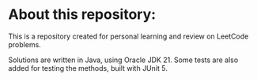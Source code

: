 
# About this repository:

This is a repository created for personal learning and review on LeetCode problems.

Solutions are written in Java, using Oracle JDK 21. Some tests are also added for testing the methods, built with JUnit 5.
